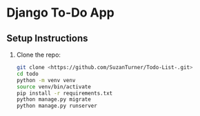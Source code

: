 # Django To-Do App

## Setup Instructions
1. Clone the repo:
   ```bash
   git clone <https://github.com/SuzanTurner/Todo-List-.git>
   cd todo
   python -m venv venv
   source venv/bin/activate
   pip install -r requirements.txt
   python manage.py migrate
   python manage.py runserver
